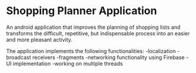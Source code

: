 # Shopping Planner Application

An android application that improves the planning of shopping lists and transforms the difficult, repetitive, but indispensable process into an easier and more pleasant activity.

The application implements the following functionalities: 
  -localization
  -broadcast receivers
  -fragments
  -networking functionality using Firebase
  -UI implementation
  -working on multiple threads
